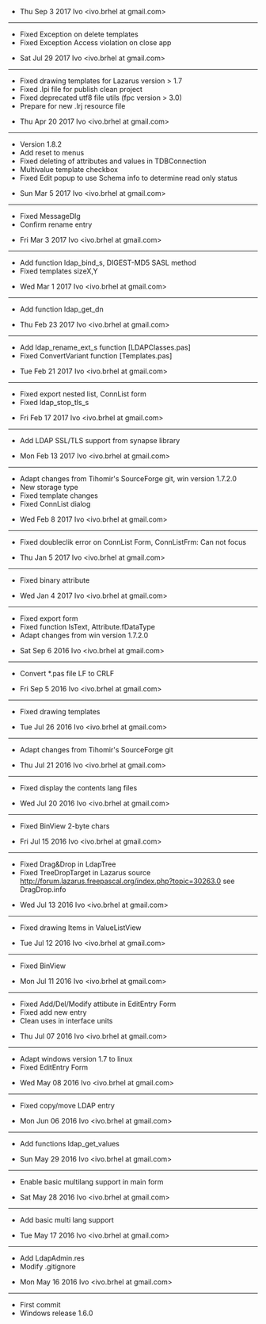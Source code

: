 * Thu Sep 3 2017 Ivo <ivo.brhel at gmail.com>
---------------------
+ Fixed Exception on delete templates
+ Fixed Exception Access violation on close app


* Sat Jul 29 2017 Ivo <ivo.brhel at gmail.com>
---------------------
+ Fixed drawing templates for Lazarus version > 1.7
+ Fixed .lpi file for publish clean project
+ Fixed deprecated utf8 file utils (fpc version > 3.0)
+ Prepare for new .lrj resource file


* Thu Apr 20 2017 Ivo <ivo.brhel at gmail.com>
---------------------
+ Version 1.8.2
+ Add reset to menus
+ Fixed deleting of attributes and values in TDBConnection
+ Multivalue template checkbox
+ Fixed Edit popup to use Schema info to determine read only status


* Sun Mar 5 2017 Ivo <ivo.brhel at gmail.com>
---------------------
+ Fixed MessageDlg
+ Confirm rename entry


* Fri Mar 3 2017 Ivo <ivo.brhel at gmail.com>
---------------------
+ Add function ldap_bind_s, DIGEST-MD5 SASL method
+ Fixed templates sizeX,Y


* Wed Mar 1 2017 Ivo <ivo.brhel at gmail.com>
---------------------
+ Add function ldap_get_dn


* Thu Feb 23 2017 Ivo <ivo.brhel at gmail.com>
---------------------
+ Add ldap_rename_ext_s function [LDAPClasses.pas]
+ Fixed ConvertVariant function [Templates.pas]


* Tue Feb 21 2017 Ivo <ivo.brhel at gmail.com>
---------------------
+ Fixed export nested list, ConnList form
+ Fixed ldap_stop_tls_s


* Fri Feb 17 2017 Ivo <ivo.brhel at gmail.com>
---------------------
+ Add LDAP SSL/TLS support from synapse library


* Mon Feb 13 2017 Ivo <ivo.brhel at gmail.com>
---------------------
+ Adapt changes from Tihomir's SourceForge git, win version 1.7.2.0
+ New storage type 
+ Fixed template changes
+ Fixed ConnList dialog


* Wed Feb 8 2017 Ivo <ivo.brhel at gmail.com>
---------------------
+ Fixed doubleclik error on ConnList Form, ConnListFrm: Can not focus


* Thu Jan 5 2017 Ivo <ivo.brhel at gmail.com>
---------------------
+ Fixed binary attribute


* Wed Jan 4 2017 Ivo <ivo.brhel at gmail.com>
---------------------
+ Fixed export form
+ Fixed function  IsText, Attribute.fDataType
+ Adapt changes from win version 1.7.2.0


* Sat Sep 6 2016 Ivo <ivo.brhel at gmail.com>
---------------------
+ Convert *.pas file LF to CRLF


* Fri Sep 5 2016 Ivo <ivo.brhel at gmail.com>
---------------------
+ Fixed drawing templates


* Tue Jul 26 2016 Ivo <ivo.brhel at gmail.com>
---------------------
+ Adapt changes from Tihomir's SourceForge git


* Thu Jul 21 2016 Ivo <ivo.brhel at gmail.com>
---------------------
+ Fixed display the contents lang files


* Wed Jul 20 2016  Ivo <ivo.brhel at gmail.com>
---------------------
+ Fixed BinView 2-byte chars


* Fri Jul 15 2016 Ivo <ivo.brhel at gmail.com>
---------------------
+ Fixed Drag&Drop in LdapTree
+ Fixed TreeDropTarget in Lazarus source
  http://forum.lazarus.freepascal.org/index.php?topic=30263.0 
  see DragDrop.info


* Wed Jul 13 2016 Ivo <ivo.brhel at gmail.com>
---------------------
+ Fixed drawing Items in ValueListView


* Tue Jul 12 2016 Ivo <ivo.brhel at gmail.com>
---------------------
+ Fixed BinView


* Mon Jul 11 2016 Ivo <ivo.brhel at gmail.com>
---------------------
+ Fixed Add/Del/Modify attibute in EditEntry Form
+ Fixed add new entry
+ Clean uses in interface units

* Thu Jul 07 2016 Ivo <ivo.brhel at gmail.com>
---------------------
+ Adapt windows version 1.7 to linux
+ Fixed EditEntry Form


* Wed May 08 2016 Ivo <ivo.brhel at gmail.com> 
---------------------
+ Fixed copy/move LDAP entry


* Mon Jun 06 2016 Ivo <ivo.brhel at gmail.com> 
---------------------
+ Add functions ldap_get_values


* Sun May 29 2016 Ivo <ivo.brhel at gmail.com> 
---------------------
+ Enable basic multilang support in main form


* Sat May 28 2016 Ivo <ivo.brhel at gmail.com> 
---------------------
+ Add basic multi lang support


* Tue May 17 2016 Ivo <ivo.brhel at gmail.com> 
---------------------
+ Add LdapAdmin.res
+ Modify .gitignore


* Mon May 16 2016 Ivo <ivo.brhel at gmail.com> 
---------------------
+ First commit 
+ Windows release 1.6.0
